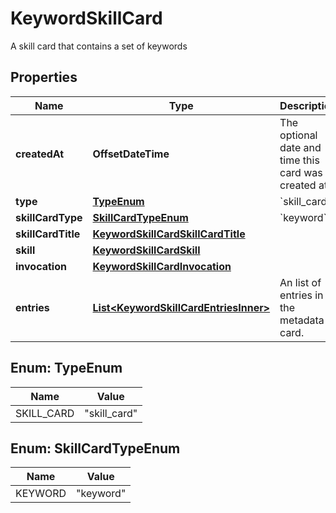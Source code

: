 

# KeywordSkillCard

A skill card that contains a set of keywords

## Properties

| Name | Type | Description | Notes |
|------------ | ------------- | ------------- | -------------|
|**createdAt** | **OffsetDateTime** | The optional date and time this card was created at. |  [optional] |
|**type** | [**TypeEnum**](#TypeEnum) | &#x60;skill_card&#x60; |  |
|**skillCardType** | [**SkillCardTypeEnum**](#SkillCardTypeEnum) | &#x60;keyword&#x60; |  |
|**skillCardTitle** | [**KeywordSkillCardSkillCardTitle**](KeywordSkillCardSkillCardTitle.md) |  |  [optional] |
|**skill** | [**KeywordSkillCardSkill**](KeywordSkillCardSkill.md) |  |  |
|**invocation** | [**KeywordSkillCardInvocation**](KeywordSkillCardInvocation.md) |  |  |
|**entries** | [**List&lt;KeywordSkillCardEntriesInner&gt;**](KeywordSkillCardEntriesInner.md) | An list of entries in the metadata card. |  |



## Enum: TypeEnum

| Name | Value |
|---- | -----|
| SKILL_CARD | &quot;skill_card&quot; |



## Enum: SkillCardTypeEnum

| Name | Value |
|---- | -----|
| KEYWORD | &quot;keyword&quot; |



